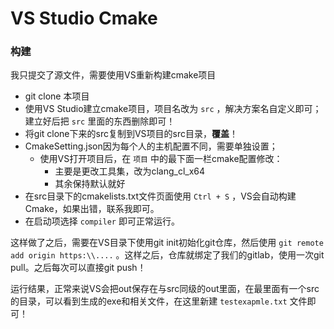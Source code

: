 # VS Studio Cmake

### 构建

我只提交了源文件，需要使用VS重新构建cmake项目

- git clone 本项目
- 使用VS Studio建立cmake项目，项目名改为 `src` ，解决方案名自定义即可；建立好后把 `src` 里面的东西删除即可！
- 将git clone下来的src复制到VS项目的src目录，**覆盖**！
- CmakeSetting.json因为每个人的主机配置不同，需要单独设置；
  - 使用VS打开项目后，在 `项目` 中的最下面一栏cmake配置修改：
    - 主要是更改工具集，改为clang_cl_x64
    - 其余保持默认就好
- 在src目录下的cmakelists.txt文件页面使用 `Ctrl + S` ，VS会自动构建Cmake，如果出错，联系我即可。
- 在启动项选择 `compiler` 即可正常运行。

这样做了之后，需要在VS目录下使用git init初始化git仓库，然后使用 `git remote add origin https:\\....` 。这样之后，仓库就绑定了我们的gitlab，使用一次git pull。之后每次可以直接git push！


运行结果，正常来说VS会把out保存在与src同级的out里面，在最里面有一个src的目录，可以看到生成的exe和相关文件，在这里新建 `testexapmle.txt` 文件即可！

